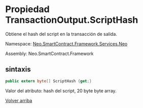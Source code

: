 # Propiedad TransactionOutput.ScriptHash

Obtiene el hash del script en la transacción de salida.

Namespace: [Neo.SmartContract.Framework.Services.Neo](../../neo.md)

Assembly: Neo.SmartContract.Framework

## sintaxis

```c#
public extern byte[] ScriptHash {get;}
```

Valor del atributo: hash del script, 20 byte byte array.



[Volver arriba](../TransactionOutput.md)
